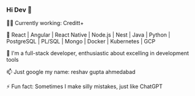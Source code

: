 ### Hi Dev 👋
👨‍💼 Currently working: Creditt+                                                                                                                            

🌱 React | Angular | React Native | Node.js | Nest | Java | Python | PostgreSQL | PL/SQL | Mongo | Docker | Kubernetes | GCP 

💬 I'm a full-stack developer, enthusiastic about excelling in development tools

📫 Just google my name: reshav gupta ahmedabad

⚡ Fun fact: Sometimes I make silly mistakes, just like ChatGPT
<!--
**Mca-reshav/Mca-reshav** is a ✨ _special_ ✨ repository because its `README.md` (this file) appears on your GitHub profile.

Here are some ideas to get you started:

- 🔭 I’m currently working on ... Creditt
- 🌱 I’m currently learning ...
- 👯 I’m looking to collaborate on ...
- 🤔 I’m looking for help with ...
- 💬 Ask me about ...
- 📫 How to reach me: ...
- 😄 Pronouns: ...
- ⚡ Fun fact: ...
-->
